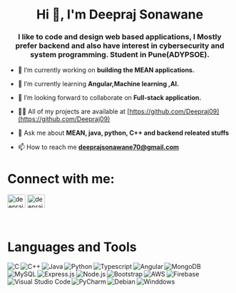 <h1 align="center">Hi 👋, I'm Deepraj Sonawane</h1>

<h3 align="center">I like to code and design web based applications, I Mostly prefer backend and also have interest in cybersecurity and system programming. Student in Pune(ADYPSOE).</h3>

- 🔭 I’m currently working on **building the MEAN applications.**

- 🌱 I’m currently learning **Angular,Machine learning ,AI.**

- 👯 I’m looking forward to collaborate on **Full-stack application.**

- 👨‍💻 All of my projects are available at [https://github.com/Deepraj09](https://github.com/Deepraj09)

- 💬 Ask me about **MEAN, java, python, C++ and backend releated stuffs**

- 📫 How to reach me **deeprajsonawane70@gmail.com**

<h1 align="left">Connect with me:</h1>
<p align="left">
<a href="https://linkedin.com/in/deepraj-sonawane-7a7729233" target="blank"><img align="center" src="https://raw.githubusercontent.com/rahuldkjain/github-profile-readme-generator/master/src/images/icons/Social/linked-in-alt.svg" alt="deepraj-sonawane-7a7729233" height="30" width="40" /></a>
<a href="https://instagram.com/deepraj_0_4" target="blank"><img align="center" src="https://raw.githubusercontent.com/rahuldkjain/github-profile-readme-generator/master/src/images/icons/Social/instagram.svg" alt="deepraj_0_4" height="30" width="40" /></a>
</p><br />


<h1 align="left"> Languages and Tools</h1>


<img align="left" alt="C" src="https://img.shields.io/badge/c-%2300599C.svg?style=for-the-badge&logo=c&logoColor=white" /> 
<img align="left" alt="C++" src="https://img.shields.io/badge/c++-%2300599C.svg?style=for-the-badge&logo=c%2B%2B&logoColor=white" />
<img align="left" alt="Java" src="https://img.shields.io/badge/java-%23ED8B00.svg?style=for-the-badge&logo=openjdk&logoColor=white" />
<img align="left" alt="Python" src="https://img.shields.io/badge/python-3670A0?style=for-the-badge&logo=python&logoColor=ffdd54" />  
<img align="left" alt="Typescript" src="https://img.shields.io/badge/typescript-%23007ACC.svg?style=for-the-badge&logo=typescript&logoColor=white" /> 
<img align="left" alt="Angular" src="https://img.shields.io/badge/angular-%23DD0031.svg?style=for-the-badge&logo=angular&logoColor=white" /> 
<img align="left" alt="MongoDB" src="https://img.shields.io/badge/MongoDB-%234ea94b.svg?style=for-the-badge&logo=mongodb&logoColor=white" /> 
<img align="left" alt="MySQL" src="https://img.shields.io/badge/mysql-%2300f.svg?style=for-the-badge&logo=mysql&logoColor=white" /> 
<img align="left" alt="Express.js" src="https://img.shields.io/badge/express.js-%23404d59.svg?style=for-the-badge&logo=express&logoColor=%2361DAF" />
<img align="left" alt="Node.js" src="https://img.shields.io/badge/node.js-6DA55F?style=for-the-badge&logo=node.js&logoColor=white" />  
<img align="left" alt="Bootstrap" src="https://img.shields.io/badge/bootstrap-%238511FA.svg?style=for-the-badge&logo=bootstrap&logoColor=white" />
<img align="left" alt="AWS" src="https://img.shields.io/badge/AWS-%23FF9900.svg?style=for-the-badge&logo=amazon-aws&logoColor=white" /> 
<img align="left" alt="Firebase" src="https://img.shields.io/badge/firebase-%23039BE5.svg?style=for-the-badge&logo=firebase" />
<img align="left" alt="Visual Studio Code" src="https://img.shields.io/badge/Visual%20Studio%20Code-0078d7.svg?style=for-the-badge&logo=visual-studio-code&logoColor=white" />
<img align="left" alt="PyCharm" src="https://img.shields.io/badge/pycharm-143?style=for-the-badge&logo=pycharm&logoColor=black&color=black&labelColor=green" /> 
<img align="left" alt="Debian" src="https://img.shields.io/badge/Debian-D70A53?style=for-the-badge&logo=debian&logoColor=white" /> 
<img align="left" alt="Winddows" src="https://img.shields.io/badge/Windows-0078D6?style=for-the-badge&logo=windows&logoColor=white" />

